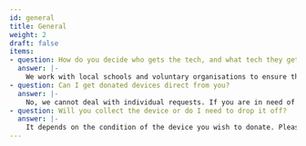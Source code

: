 ```yaml
---
id: general
title: General
weight: 2
draft: false
items:
- question: How do you decide who gets the tech, and what tech they get?
  answer: |- 
    We work with local schools and voluntary organisations to ensure that donated mobiles, tablets and computers go to people who genuinely need them.
- question: Can I get donated devices direct from you?
  answer: |- 
    No, we cannot deal with individual requests. If you are in need of technology and do not currently have any, or know someone who is in this situation, please ask their school or other community organisation to contact us
- question: Will you collect the device or do I need to drop it off?
  answer: |- 
    It depends on the condition of the device you wish to donate. Please complete the donation form with as much detail as possible. If the device needs no further assessment and it is possible for you to drop it off, we will provide you with details of the drop off point in Streatham. If it needs to be assessed by our tech experts, or if it isn’t possible for you to drop off the device, we will be in touch to arrange a suitable time and day for collection.
---
```


